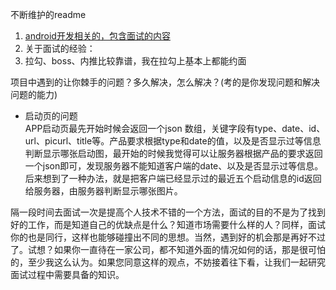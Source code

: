 不断维护的readme
1. [android开发相关的，包含面试的内容](https://github.com/duanshoucheng/interview/tree/master/android)
2. 关于面试的经验：
3. 拉勾、boss、内推比较靠谱，我在拉勾上基本上都能约面

项目中遇到的让你棘手的问题？多久解决，怎么解决？(考的是你发现问题和解决问题的能力)
- 启动页的问题  
APP启动页最先开始时候会返回一个json 数组，关键字段有type、date、id、url、picurl、title等。产品要求根据type和date的值，以及是否显示过等信息判断显示哪张启动图，最开始的时候我觉得可以让服务器根据产品的要求返回一个json即可，发现服务器不能知道客户端的date、以及是否显示过等信息。后来想到了一种办法，就是把客户端已经显示过的最近五个启动信息的id返回给服务器，由服务器判断显示哪张图片。

隔一段时间去面试一次是提高个人技术不错的一个方法，面试的目的不是为了找到好的工作，而是知道自己的优缺点是什么？知道市场需要什么样的人？同样，面试你的也是同行，这样也能够碰撞出不同的思想。当然，遇到好的机会那是再好不过了。试想？如果你一直待在一家公司，都不知道外面的情况如何的话，那是很可怕的，至少我这么认为。如果您同意这样的观点，不妨接着往下看，让我们一起研究面试过程中需要具备的知识。
